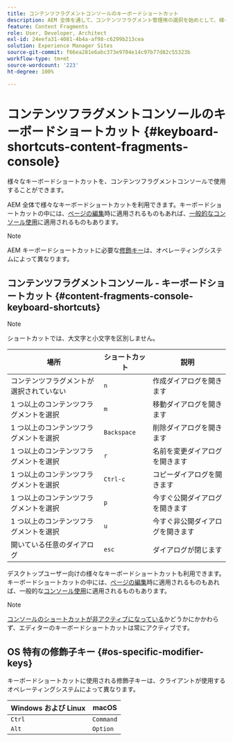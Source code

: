 ```yaml
---
title: コンテンツフラグメントコンソールのキーボードショートカット
description: AEM 全体を通して、コンテンツフラグメント管理用の選択を始めとして、様々なキーボードショートカットを使用できます。
feature: Content Fragments
role: User, Developer, Architect
exl-id: 24eefa31-4081-4b4a-af98-c6299b213cea
solution: Experience Manager Sites
source-git-commit: f66ea281e6abc373e9704e14c97b77d82c55323b
workflow-type: tm+mt
source-wordcount: '223'
ht-degree: 100%

---
```


# コンテンツフラグメントコンソールのキーボードショートカット {#keyboard-shortcuts-content-fragments-console}

様々なキーボードショートカットを、コンテンツフラグメントコンソールで使用することができます。

AEM 全体で様々なキーボードショートカットを利用できます。キーボードショートカットの中には、[ページの編集](/help/sites-cloud/authoring/page-editor/keyboard-shortcuts.md)時に適用されるものもあれば、[一般的なコンソール使用](/help/sites-cloud/authoring/sites-console/keyboard-shortcuts.md)に適用されるものもあります。

>[!NOTE]
>
>AEM キーボードショートカットに必要な[修飾キー](#os-specific-modifier-keys)は、オペレーティングシステムによって異なります。

## コンテンツフラグメントコンソール - キーボードショートカット {#content-fragments-console-keyboard-shortcuts}

>[!NOTE]
>
>ショートカットでは、大文字と小文字を区別しません。

| 場所 | ショートカット | 説明 |
|---|---|---|
| コンテンツフラグメントが選択されていない | `n` | 作成ダイアログを開きます |
| 1 つ以上のコンテンツフラグメントを選択 | `m` | 移動ダイアログを開きます |
| 1 つ以上のコンテンツフラグメントを選択 | `Backspace` | 削除ダイアログを開きます |
| 1 つ以上のコンテンツフラグメントを選択 | `r` | 名前を変更ダイアログを開きます |
| 1 つ以上のコンテンツフラグメントを選択 | `Ctrl-c` | コピーダイアログを開きます |
| 1 つ以上のコンテンツフラグメントを選択 | `p` | 今すぐ公開ダイアログを開きます |
| 1 つ以上のコンテンツフラグメントを選択 | `u` | 今すぐ非公開ダイアログを開きます |
| 開いている任意のダイアログ | `esc` | ダイアログが閉じます |

デスクトップユーザー向けの様々なキーボードショートカットも利用できます。 キーボードショートカットの中には、[ページの編集](/help/sites-cloud/authoring/page-editor/keyboard-shortcuts.md)時に適用されるものもあれば、一般的な[コンソール使用](/help/sites-cloud/authoring/sites-console/keyboard-shortcuts.md)に適用されるものもあります。

>[!NOTE]
>
>[コンソールのショートカットが非アクティブになっている](/help/sites-cloud/authoring/sites-console/keyboard-shortcuts.md#deactivating-keyboard-shortcuts)かどうかにかかわらず、エディターのキーボードショートカットは常にアクティブです。

## OS 特有の修飾子キー {#os-specific-modifier-keys}

キーボードショートカットに使用される修飾子キーは、クライアントが使用するオペレーティングシステムによって異なります。

| Windows および Linux | macOS |
|---|---|
| `Ctrl` | `Command` |
| `Alt` | `Option` |
